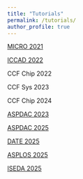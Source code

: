 ```yaml
---
title: "Tutorials"
permalink: /tutorials/
author_profile: true
---
```


[MICRO 2021](https://ericlyun.github.io/tutorial-micro2021)

[ICCAD 2022](https://sites.google.com/view/accad2022/home)

CCF Chip 2022

CCF Sys 2023

CCF Chip 2024

[ASPDAC 2023](https://www.aspdac.com/aspdac2023/tutorial/#t7)

[ASPDAC 2025](https://ericlyun.github.io/tutorial-aspdac2025)

[DATE 2025](https://ericlyun.github.io/tutorial-date2025)

[ASPLOS 2025](https://ericlyun.github.io/tutorial-asplos2025)

[ISEDA 2025](https://ericlyun.github.io/tutorial-iseda2025)

